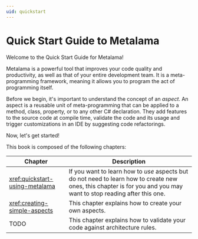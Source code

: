 ```yaml
---
uid: quickstart
---
```


# Quick Start Guide to Metalama

Welcome to the Quick Start Guide for Metalama!

Metalama is a powerful tool that improves your code quality and productivity, as well as that of your entire development team. It is a meta-programming framework, meaning it allows you to program the act of programming itself.

Before we begin, it's important to understand the concept of an _aspect_. An aspect is a reusable unit of meta-programming that can be applied to a method, class, property, or to any other C# declaration. They add features to the source code at compile time, validate the code and its usage and trigger customizations in an IDE by suggesting code refactorings.


Now, let's get started!

This book is composed of the following chapters:

| Chapter | Description |
|--------|----|
| <xref:quickstart-using-metalama> | If you want to learn how to _use_ aspects but do not need to learn how to create new ones, this chapter is for you and you may want to stop reading after this one. |
| <xref:creating-simple-aspects> | This chapter explains how to create your own aspects. |
| TODO | This chapter explains how to validate your code against architecture rules. |

